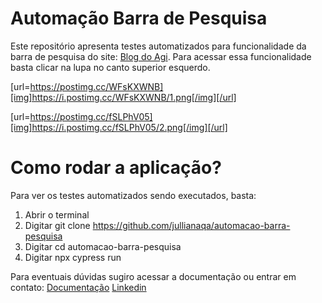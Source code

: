 # Automação Barra de Pesquisa
Este repositório apresenta testes automatizados para funcionalidade da barra de pesquisa do site: [Blog do Agi](https://blogdoagi.com.br/).
Para acessar essa funcionalidade basta clicar na lupa no canto superior esquerdo. 

[url=https://postimg.cc/WFsKXWNB][img]https://i.postimg.cc/WFsKXWNB/1.png[/img][/url]

[url=https://postimg.cc/fSLPhV05][img]https://i.postimg.cc/fSLPhV05/2.png[/img][/url]

# Como rodar a aplicação?
Para ver os testes automatizados sendo executados, basta:
  1. Abrir o terminal
  2. Digitar git clone https://github.com/jullianaqa/automacao-barra-pesquisa
  3. Digitar cd automacao-barra-pesquisa
  4. Digitar npx cypress run

Para eventuais dúvidas sugiro acessar a documentação ou entrar em contato:
[Documentação](https://docs.cypress.io/guides/overview/why-cypress)
[Linkedin](https://www.linkedin.com/in/julliana-almeida-7989b879/)
